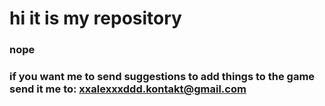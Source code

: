 # hi it is my repository
### nope
### if you want me to send suggestions to add things to the game send it me to: xxalexxxddd.kontakt@gmail.com
